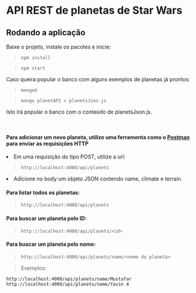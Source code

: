 # API REST de planetas de Star Wars
## Rodando a aplicação


<p>Baixe o projeto, instale os pacotes e inicie: </p>

> `npm install`

> `npm start`
<p>Caso queira popular o banco com alguns exemplos de planetas já prontos:</p>

> `mongod`

> `mongo planetAPI < planetsJson.js`
<p>Isto irá popular o banco com o conteúdo de planetsJson.js.</p>
<br>

#### Para adicionar um novo planeta, utilize uma ferramenta como o [Postman](https://www.postman.com/downloads/) para enviar as requisições HTTP
<li>Em uma requisição do tipo POST, utilize a url:</li>

> `http://localhost:4000/api/planets`
<li>Adicione no body um objeto JSON contendo name, climate e terrain.</li>

#### Para listar todos os planetas:

> `http://localhost:4000/api/planets`

#### Para buscar um planeta pelo ID:

> `http://localhost:4000/api/planets/<id>`

#### Para buscar um planeta pelo nome:

> `http://localhost:4000/api/planets/name/<nome do planeta>`

> Exemplos:

```
http://localhost:4000/api/planets/name/Mustafar
http://localhost:4000/api/planets/name/Yavin 4
```
                                                                                                                                                                                                                                                                                                                                                                                                                                                                                                                                                                                                                                                                     

